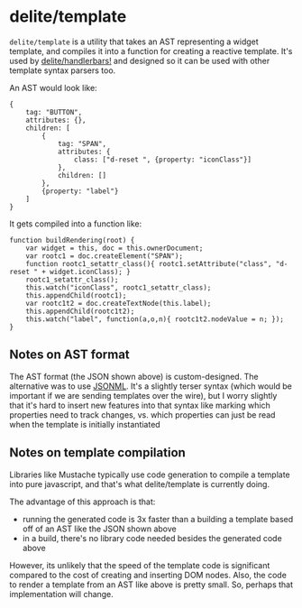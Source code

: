 # delite/template

`delite/template` is a utility that takes an AST representing a widget template, and compiles it into
a function for creating a reactive template.   It's used by [delite/handlerbars!](handlebars.md) and designed
so it can be used with other template syntax parsers too.

An AST would look like:

	{
		tag: "BUTTON",
		attributes: {},
		children: [
			{
				tag: "SPAN",
				attributes: {
					class: ["d-reset ", {property: "iconClass"}]
				},
				children: []
			},
			{property: "label"}
		]
	}

It gets compiled into a function like:

	function buildRendering(root) {
		var widget = this, doc = this.ownerDocument;
		var rootc1 = doc.createElement("SPAN");
		function rootc1_setattr_class(){ rootc1.setAttribute("class", "d-reset " + widget.iconClass); }
		rootc1_setattr_class();
		this.watch("iconClass", rootc1_setattr_class);
		this.appendChild(rootc1);
		var rootc1t2 = doc.createTextNode(this.label);
		this.appendChild(rootc1t2);
		this.watch("label", function(a,o,n){ rootc1t2.nodeValue = n; });
	}

## Notes on AST format

The AST format (the JSON shown above) is custom-designed.  The alternative was to use
[JSONML](http://www.ibm.com/developerworks/library/x-jsonml/#c7).  It's a slightly terser syntax
(which would be important if we are sending templates over the wire), but I worry slightly that
it's hard to insert new features into that syntax like marking which properties need to track changes,
vs. which properties can just be read when the template is initially instantiated


## Notes on template compilation

Libraries like Mustache typically use code generation to compile a template into pure javascript,
and that's what delite/template is currently doing.

The advantage of this approach is that:

* running the generated code is 3x faster than a building a template based off of an AST like the JSON shown above
* in a build, there's no library code needed besides the generated code above

However, its unlikely that the speed of the template code is significant compared to the cost of
creating and inserting DOM nodes.   Also, the code to render a template from an AST like above is pretty small.
So, perhaps that implementation will change.

